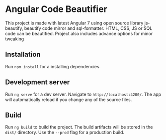 # Angular Code Beautifier

This project is made with latest Angular 7 using open source library js-beautify, beautify code mirror and sql-formatter.
HTML, CSS, JS or SQL code can be beautified. Project also includes advance options for minor tweaking

## Installation

Run `npm install` for a installing dependencies

## Development server

Run `ng serve` for a dev server. Navigate to `http://localhost:4200/`. The app will automatically reload if you change any of the source files.

## Build

Run `ng build` to build the project. The build artifacts will be stored in the `dist/` directory. Use the `--prod` flag for a production build.
